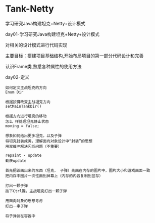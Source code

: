 # Tank-Netty
学习研究Java构建坦克+Netty+设计模式

day01-学习研究Java构建坦克+Netty+设计模式

对相关的设计模式进行代码实现

主要目标：搭建项目基础结构,开始布局项目的第一部分代码设计和完善

认识Frame类,熟悉各种属性的使用方法

day02-定义

    如何定义主战坦克的方向
    Enum Dir
    
    根据按键改变主战坦克方向
    setMainTankDir()
    
    根据方向进行坦克的移动
    怎么 样处理坦克静止状态
    moving = false;
    
    想象如何给出更多坦克，以及子弹
    将坦克封装成类，理解面向对象设计中“封装”的思想
    用双缓冲解决闪烁问题（不重要）
    
    repaint - update
    截获update
    
    首先把该画出来的东西（坦克， 子弹）先画在内存的图片中，图片大小和游戏画面一致
    把内存中图片一次性画到屏幕上（内存的内容复制到显存）
    
    打出一颗子弹
    按下Ctrl键，主战坦克打出一颗子弹
    
    用面向对象的思想考虑
    打出一串子弹
    
    将子弹装在容器中